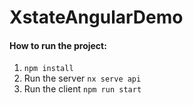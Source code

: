 

# XstateAngularDemo

#### How to run the project:
1. `npm install`
2. Run the server 
	 `nx serve api`   
3. Run the client
	 `npm run start`
